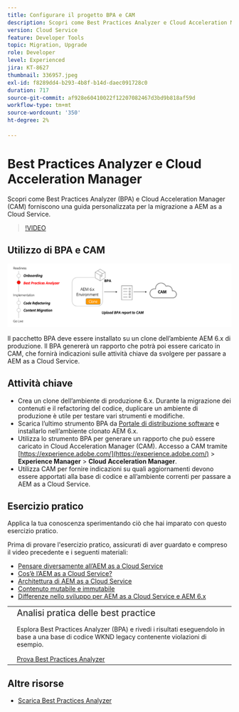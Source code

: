 ```yaml
---
title: Configurare il progetto BPA e CAM
description: Scopri come Best Practices Analyzer e Cloud Acceleration Manager forniscono una guida personalizzata per la migrazione a AEM as a Cloud Service.
version: Cloud Service
feature: Developer Tools
topic: Migration, Upgrade
role: Developer
level: Experienced
jira: KT-8627
thumbnail: 336957.jpeg
exl-id: f8289dd4-b293-4b8f-b14d-daec091728c0
duration: 717
source-git-commit: af928e60410022f12207082467d3bd9b818af59d
workflow-type: tm+mt
source-wordcount: '350'
ht-degree: 2%

---
```


# Best Practices Analyzer e Cloud Acceleration Manager

Scopri come Best Practices Analyzer (BPA) e Cloud Acceleration Manager (CAM) forniscono una guida personalizzata per la migrazione a AEM as a Cloud Service. 

>[!VIDEO](https://video.tv.adobe.com/v/336957?quality=12&learn=on)

## Utilizzo di BPA e CAM

![Diagramma di alto livello BPA e CAM](assets/bpa-cam-diagram.png)

Il pacchetto BPA deve essere installato su un clone dell’ambiente AEM 6.x di produzione. Il BPA genererà un rapporto che potrà poi essere caricato in CAM, che fornirà indicazioni sulle attività chiave da svolgere per passare a AEM as a Cloud Service.

## Attività chiave

+ Crea un clone dell’ambiente di produzione 6.x. Durante la migrazione dei contenuti e il refactoring del codice, duplicare un ambiente di produzione è utile per testare vari strumenti e modifiche.
+ Scarica l’ultimo strumento BPA da [Portale di distribuzione software](https://experience.adobe.com/#/downloads/content/software-distribution/it/aemcloud.html) e installarlo nell’ambiente clonato AEM 6.x.
+ Utilizza lo strumento BPA per generare un rapporto che può essere caricato in Cloud Acceleration Manager (CAM). Accesso a CAM tramite [https://experience.adobe.com/](https://experience.adobe.com/) > **Experience Manager** > **Cloud Acceleration Manager**.
+ Utilizza CAM per fornire indicazioni su quali aggiornamenti devono essere apportati alla base di codice e all’ambiente correnti per passare a AEM as a Cloud Service.

## Esercizio pratico

Applica la tua conoscenza sperimentando ciò che hai imparato con questo esercizio pratico.

Prima di provare l&#39;esercizio pratico, assicurati di aver guardato e compreso il video precedente e i seguenti materiali:

+ [Pensare diversamente all’AEM as a Cloud Service](./introduction.md)
+ [Cos’è l’AEM as a Cloud Service?](https://experienceleague.adobe.com/docs/experience-manager-learn/cloud-service/introduction/what-is-aem-as-a-cloud-service.html?lang=en)
+ [Architettura di AEM as a Cloud Service](https://experienceleague.adobe.com/docs/experience-manager-learn/cloud-service/introduction/architecture.html?lang=en)
+ [Contenuto mutabile e immutabile](https://experienceleague.adobe.com/docs/experience-manager-learn/cloud-service/developing/basics/mutable-immutable.html?lang=en)
+ [Differenze nello sviluppo per AEM as a Cloud Service e AEM 6.x](https://experienceleague.adobe.com/docs/experience-manager-cloud-service/implementing/developing/development-guidelines.html#developing)

<table style="border-width:0">
    <tr>
        <td style="width:150px">
            <a  rel="noreferrer"
                target="_blank"
                href="https://github.com/adobe/aem-cloud-engineering-video-series-exercises/tree/session1-differently#bootcamp---session-1-introduction-and-thinking-differently"><img alt="Esercitazione pratica archivio GitHub" src="./assets/github.png"/>
            </a>        
        </td>
        <td style="width:100%;margin-bottom:1rem;">
            <div style="font-size:1.25rem;font-weight:400;">Analisi pratica delle best practice</div>
            <p style="margin:1rem 0">
                Esplora Best Practices Analyzer (BPA) e rivedi i risultati eseguendolo in base a una base di codice WKND legacy contenente violazioni di esempio.
            </p>
            <a  rel="noreferrer"
                target="_blank"
                href="https://github.com/adobe/aem-cloud-engineering-video-series-exercises/tree/session1-differently#bootcamp---session-1-introduction-and-thinking-differently" class="spectrum-Button spectrum-Button--primary spectrum-Button--sizeM">
                <span class="spectrum-Button-label has-no-wrap has-text-weight-bold">Prova Best Practices Analyzer</span>
            </a>
        </td>
    </tr>
</table>


## Altre risorse

+ [Scarica Best Practices Analyzer](https://experience.adobe.com/#/downloads/content/software-distribution/en/aemcloud.html?fulltext=Best*+Practices*+Analyzer*&amp;orderby=%40jcr%3Acontent%2Fjcr%3AlastModified&amp;orderby.sort=desc&amp;layout=list&amp;p.offset=0&amp;p.limit=1)